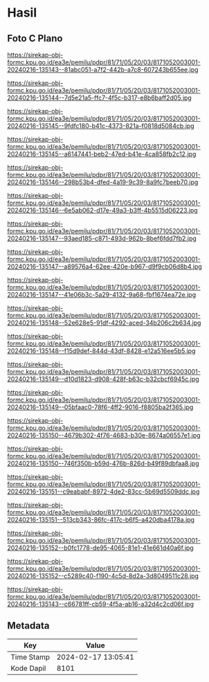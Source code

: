 # Hasil

## Foto C Plano

https://sirekap-obj-formc.kpu.go.id/ea3e/pemilu/pdpr/81/71/05/20/03/8171052003001-20240216-135143--81abc051-a7f2-442b-a7c8-607243b655ee.jpg

https://sirekap-obj-formc.kpu.go.id/ea3e/pemilu/pdpr/81/71/05/20/03/8171052003001-20240216-135144--7d5e21a5-ffc7-4f5c-b317-e8b6baff2d05.jpg

https://sirekap-obj-formc.kpu.go.id/ea3e/pemilu/pdpr/81/71/05/20/03/8171052003001-20240216-135145--9fdfc180-b41c-4373-821a-f0818d5084cb.jpg

https://sirekap-obj-formc.kpu.go.id/ea3e/pemilu/pdpr/81/71/05/20/03/8171052003001-20240216-135145--a6147441-beb2-47ed-b41e-4ca858fb2c12.jpg

https://sirekap-obj-formc.kpu.go.id/ea3e/pemilu/pdpr/81/71/05/20/03/8171052003001-20240216-135146--298b53b4-dfed-4a19-9c39-8a9fc7beeb70.jpg

https://sirekap-obj-formc.kpu.go.id/ea3e/pemilu/pdpr/81/71/05/20/03/8171052003001-20240216-135146--6e5ab062-d17e-49a3-b3ff-4b5515d06223.jpg

https://sirekap-obj-formc.kpu.go.id/ea3e/pemilu/pdpr/81/71/05/20/03/8171052003001-20240216-135147--93aed185-c871-493d-962b-8bef6fdd7fb2.jpg

https://sirekap-obj-formc.kpu.go.id/ea3e/pemilu/pdpr/81/71/05/20/03/8171052003001-20240216-135147--a89576a4-62ee-420e-b967-d9f9cb06d8b4.jpg

https://sirekap-obj-formc.kpu.go.id/ea3e/pemilu/pdpr/81/71/05/20/03/8171052003001-20240216-135147--41e06b3c-5a29-4132-9a68-fbf1674ea72e.jpg

https://sirekap-obj-formc.kpu.go.id/ea3e/pemilu/pdpr/81/71/05/20/03/8171052003001-20240216-135148--52e628e5-91df-4292-aced-34b206c2b634.jpg

https://sirekap-obj-formc.kpu.go.id/ea3e/pemilu/pdpr/81/71/05/20/03/8171052003001-20240216-135148--f15d9def-844d-43df-8428-e12a516ee5b5.jpg

https://sirekap-obj-formc.kpu.go.id/ea3e/pemilu/pdpr/81/71/05/20/03/8171052003001-20240216-135149--d10d1823-d908-428f-b63c-b32cbcf6945c.jpg

https://sirekap-obj-formc.kpu.go.id/ea3e/pemilu/pdpr/81/71/05/20/03/8171052003001-20240216-135149--05bfaac0-78f6-4ff2-9016-f8805ba2f365.jpg

https://sirekap-obj-formc.kpu.go.id/ea3e/pemilu/pdpr/81/71/05/20/03/8171052003001-20240216-135150--4679b302-4f76-4683-b30e-8674a06557e1.jpg

https://sirekap-obj-formc.kpu.go.id/ea3e/pemilu/pdpr/81/71/05/20/03/8171052003001-20240216-135150--746f350b-b59d-476b-826d-b49f89dbfaa8.jpg

https://sirekap-obj-formc.kpu.go.id/ea3e/pemilu/pdpr/81/71/05/20/03/8171052003001-20240216-135151--c9eababf-8972-4de2-83cc-5b69d5509ddc.jpg

https://sirekap-obj-formc.kpu.go.id/ea3e/pemilu/pdpr/81/71/05/20/03/8171052003001-20240216-135151--513cb343-86fc-417c-b6f5-a420dba4178a.jpg

https://sirekap-obj-formc.kpu.go.id/ea3e/pemilu/pdpr/81/71/05/20/03/8171052003001-20240216-135152--b0fc1778-de95-4065-81e1-41e661d40a6f.jpg

https://sirekap-obj-formc.kpu.go.id/ea3e/pemilu/pdpr/81/71/05/20/03/8171052003001-20240216-135152--c5289c40-f190-4c5d-8d2a-3d8049511c28.jpg

https://sirekap-obj-formc.kpu.go.id/ea3e/pemilu/pdpr/81/71/05/20/03/8171052003001-20240216-135143--c66781ff-cb59-4f5a-ab16-a32d4c2cd06f.jpg


## Metadata

| Key        | Value               |
| ---------- | ------------------- |
| Time Stamp | 2024-02-17 13:05:41 |
| Kode Dapil | 8101                |



